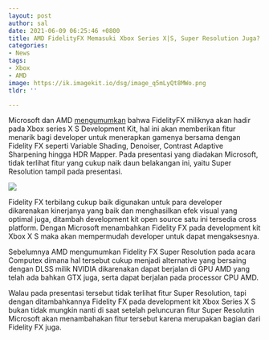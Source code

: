 ```yaml
---
layout: post
author: sal
date: 2021-06-09 06:25:46 +0800
title: AMD FidelityFX Memasuki Xbox Series X|S, Super Resolution Juga?
categories:
- News
tags:
- Xbox
- AMD
image: https://ik.imagekit.io/dsg/image_q5mLyQt8MWo.png
tldr: ''

---
```

Microsoft dan AMD [mengumumkan](https://gpuopen.com/gsl-2021-xbox/) bahwa FidelityFX miliknya akan hadir pada Xbox series X S Development Kit, hal ini akan memberikan fitur menarik bagi developer untuk menerapkan gamenya bersama dengan Fidelity FX seperti Variable Shading, Denoiser, Contrast Adaptive Sharpening hingga HDR Mapper. Pada presentasi yang diadakan Microsoft, tidak terlihat fitur yang cukup naik daun belakangan ini, yaitu Super Resolution tampil pada presentasi.

![](https://ik.imagekit.io/dsg/image_1__AgzZcSEAk.png)

Fidelity FX terbilang cukup baik digunakan untuk para developer dikarenakan kinerjanya yang baik dan menghasilkan efek visual yang optimal juga, ditambah development kit open source satu ini tersedia cross platform. Dengan Microsoft menambahkan Fidelity FX pada development kit Xbox X S maka akan mempermudah developer untuk dapat mengaksesnya.

Sebelumnya AMD mengumumkan Fidelity FX Super Resolution pada acara Computex dimana hal tersebut cukup menjadi alternative yang bersaing dengan DLSS milik NVIDIA dikarenakan dapat berjalan di GPU AMD yang telah ada bahkan GTX juga, serta dapat berjalan pada processor CPU AMD.

Walau pada presentasi tersebut tidak terlihat fitur Super Resolution, tapi dengan ditambahkannya Fidelity FX pada development kit Xbox Series X S bukan tidak mungkin nanti di saat setelah peluncuran fitur Super Resolutin Microsoft akan menambahakan fitur tersebut karena merupakan bagian dari Fidelity FX juga.